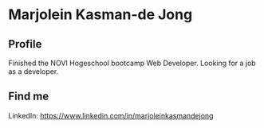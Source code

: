 # Marjolein Kasman-de Jong

## Profile

Finished the NOVI Hogeschool bootcamp Web Developer. Looking for a job as a developer.

## Find me

LinkedIn: https://www.linkedin.com/in/marjoleinkasmandejong

